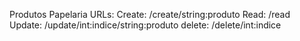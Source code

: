 Produtos Papelaria
    URLs:
    Create: /create/string:produto
    Read: /read
    Update: /update/int:indice/string:produto
    delete: /delete/int:indice
